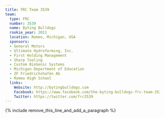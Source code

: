 ```yaml
---
title: FRC Team 3539
team:
  type: FRC
  number: 3539
  name: Byting Bulldogs
  rookie_year: 2011
  location: Romeo, Michigan, USA
  sponsors:
  - General Motors
  - Ultimate Hydroforming, Inc.
  - First Holding Management
  - Sharp Tooling
  - Custom BioGenic Systems
  - Michigan Department of Education
  - ZF Friedrichshafen AG
  - Romeo High School
  links:
    Website: http://bytingbulldogs.com
    Facebook: https://www.facebook.com/the-byting-bulldogs-frc-team-3539-141846332549071
    Twitter: https://twitter.com/frc3539
---
```


{% include remove_this_line_and_add_a_paragraph %}